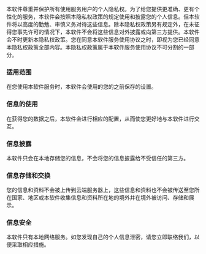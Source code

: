 本软件尊重并保护所有使用服务用户的个人隐私权。为了给您提供更准确、更有个性化的服务，本软件会按照本隐私权政策的规定使用和披露您的个人信息。但本软件将以高度的勤勉、审慎义务对待这些信息。除本隐私权政策另有规定外，在未征得您事先许可的情况下，本软件不会将这些信息对外披露或向第三方提供。本软件会不时更新本隐私权政策。您在同意本软件服务使用协议之时，即视为您已经同意本隐私权政策全部内容。本隐私权政策属于本软件服务使用协议不可分割的一部分。

### 适用范围
在您使用本软件服务时，本软件会使用的您的之前保存的设置。

### 信息的使用
在获得您的数据之后，本软件会进行相应的配置，从而使您更好地与本软件进行交互。

### 信息披露
本软件只会在本地存储您的信息，不会将您的信息披露给不受信任的第三方。

### 信息存储和交换
您的信息和资料不会被上传到云端服务器上，这些信息和资料也不会被传送至您所在国家、地区或本软件收集信息和资料所在地的境外并在境外被访问、存储和展示。

### 信息安全
本软件只有本地网络服务。如您发现自己的个人信息泄密，请您立即联络我们，以便采取相应措施。
